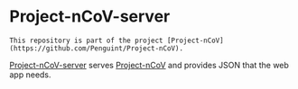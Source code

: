 # Project-nCoV-server

    This repository is part of the project [Project-nCoV](https://github.com/Penguint/Project-nCoV).

[Project-nCoV-server](https://github.com/Penguint/Project-nCoV-server) serves [Project-nCoV](https://github.com/Penguint/Project-nCoV) and provides JSON that the web app needs.